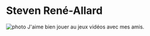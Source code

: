 # Steven René-Allard

![photo](médias/prom-13.jpg.JPG)
J'aime bien jouer au jeux vidéos avec mes amis. 
